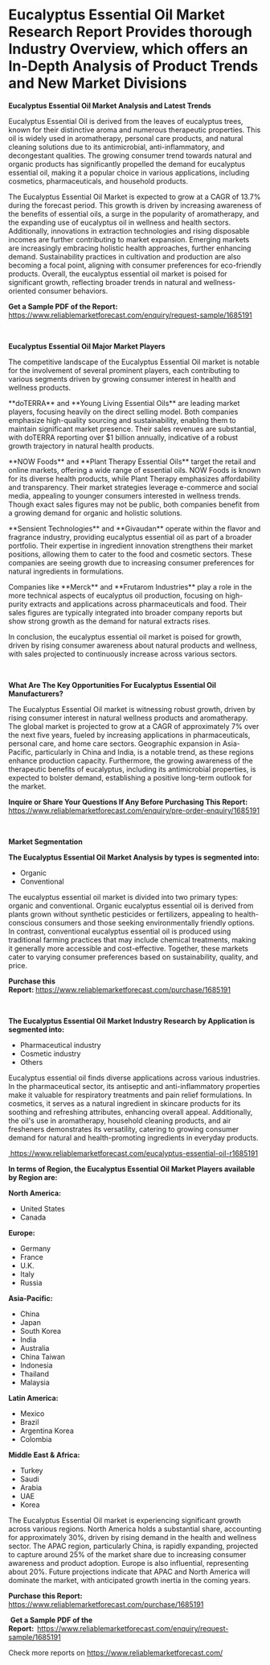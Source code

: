 <p><h1>Eucalyptus Essential Oil Market Research Report Provides thorough Industry Overview, which offers an In-Depth Analysis of Product Trends and New Market Divisions</h1></p><p><strong>Eucalyptus Essential Oil Market Analysis and Latest Trends</strong></p>
<p><p>Eucalyptus Essential Oil is derived from the leaves of eucalyptus trees, known for their distinctive aroma and numerous therapeutic properties. This oil is widely used in aromatherapy, personal care products, and natural cleaning solutions due to its antimicrobial, anti-inflammatory, and decongestant qualities. The growing consumer trend towards natural and organic products has significantly propelled the demand for eucalyptus essential oil, making it a popular choice in various applications, including cosmetics, pharmaceuticals, and household products.</p><p>The Eucalyptus Essential Oil Market is expected to grow at a CAGR of 13.7% during the forecast period. This growth is driven by increasing awareness of the benefits of essential oils, a surge in the popularity of aromatherapy, and the expanding use of eucalyptus oil in wellness and health sectors. Additionally, innovations in extraction technologies and rising disposable incomes are further contributing to market expansion. Emerging markets are increasingly embracing holistic health approaches, further enhancing demand. Sustainability practices in cultivation and production are also becoming a focal point, aligning with consumer preferences for eco-friendly products. Overall, the eucalyptus essential oil market is poised for significant growth, reflecting broader trends in natural and wellness-oriented consumer behaviors.</p></p>
<p><strong>Get a Sample PDF of the Report:&nbsp;</strong> <a href="https://www.reliablemarketforecast.com/enquiry/request-sample/1685191?utm_campaign=2603&utm_medium=2&utm_source=Github&utm_content=ia&utm_term=30032025&utm_id=eucalyptus-essential-oil">https://www.reliablemarketforecast.com/enquiry/request-sample/1685191</a></p>
<p>&nbsp;</p>
<p><strong>Eucalyptus Essential Oil Major Market Players</strong></p>
<p><p>The competitive landscape of the Eucalyptus Essential Oil market is notable for the involvement of several prominent players, each contributing to various segments driven by growing consumer interest in health and wellness products.</p><p>**doTERRA** and **Young Living Essential Oils** are leading market players, focusing heavily on the direct selling model. Both companies emphasize high-quality sourcing and sustainability, enabling them to maintain significant market presence. Their sales revenues are substantial, with doTERRA reporting over $1 billion annually, indicative of a robust growth trajectory in natural health products.</p><p>**NOW Foods** and **Plant Therapy Essential Oils** target the retail and online markets, offering a wide range of essential oils. NOW Foods is known for its diverse health products, while Plant Therapy emphasizes affordability and transparency. Their market strategies leverage e-commerce and social media, appealing to younger consumers interested in wellness trends. Though exact sales figures may not be public, both companies benefit from a growing demand for organic and holistic solutions.</p><p>**Sensient Technologies** and **Givaudan** operate within the flavor and fragrance industry, providing eucalyptus essential oil as part of a broader portfolio. Their expertise in ingredient innovation strengthens their market positions, allowing them to cater to the food and cosmetic sectors. These companies are seeing growth due to increasing consumer preferences for natural ingredients in formulations.</p><p>Companies like **Merck** and **Frutarom Industries** play a role in the more technical aspects of eucalyptus oil production, focusing on high-purity extracts and applications across pharmaceuticals and food. Their sales figures are typically integrated into broader company reports but show strong growth as the demand for natural extracts rises.</p><p>In conclusion, the eucalyptus essential oil market is poised for growth, driven by rising consumer awareness about natural products and wellness, with sales projected to continuously increase across various sectors.</p></p>
<p>&nbsp;</p>
<p><strong>What Are The Key Opportunities For Eucalyptus Essential Oil Manufacturers?</strong></p>
<p><p>The Eucalyptus Essential Oil market is witnessing robust growth, driven by rising consumer interest in natural wellness products and aromatherapy. The global market is projected to grow at a CAGR of approximately 7% over the next five years, fueled by increasing applications in pharmaceuticals, personal care, and home care sectors. Geographic expansion in Asia-Pacific, particularly in China and India, is a notable trend, as these regions enhance production capacity. Furthermore, the growing awareness of the therapeutic benefits of eucalyptus, including its antimicrobial properties, is expected to bolster demand, establishing a positive long-term outlook for the market.</p></p>
<p><strong>Inquire or Share Your Questions If Any Before Purchasing This Report:</strong> <a href="https://www.reliablemarketforecast.com/enquiry/pre-order-enquiry/1685191?utm_campaign=2603&utm_medium=2&utm_source=Github&utm_content=ia&utm_term=30032025&utm_id=eucalyptus-essential-oil">https://www.reliablemarketforecast.com/enquiry/pre-order-enquiry/1685191</a></p>
<p>&nbsp;</p>
<p><strong>Market Segmentation</strong></p>
<p><strong>The Eucalyptus Essential Oil Market Analysis by types is segmented into:</strong></p>
<p><ul><li>Organic</li><li>Conventional</li></ul></p>
<p><p>The eucalyptus essential oil market is divided into two primary types: organic and conventional. Organic eucalyptus essential oil is derived from plants grown without synthetic pesticides or fertilizers, appealing to health-conscious consumers and those seeking environmentally friendly options. In contrast, conventional eucalyptus essential oil is produced using traditional farming practices that may include chemical treatments, making it generally more accessible and cost-effective. Together, these markets cater to varying consumer preferences based on sustainability, quality, and price.</p></p>
<p><strong>Purchase this Report:&nbsp;</strong><a href="https://www.reliablemarketforecast.com/purchase/1685191?utm_campaign=2603&utm_medium=2&utm_source=Github&utm_content=ia&utm_term=30032025&utm_id=eucalyptus-essential-oil">https://www.reliablemarketforecast.com/purchase/1685191</a></p>
<p>&nbsp;</p>
<p><strong>The Eucalyptus Essential Oil Market Industry Research by Application is segmented into:</strong></p>
<p><ul><li>Pharmaceutical industry</li><li>Cosmetic industry</li><li>Others</li></ul></p>
<p><p>Eucalyptus essential oil finds diverse applications across various industries. In the pharmaceutical sector, its antiseptic and anti-inflammatory properties make it valuable for respiratory treatments and pain relief formulations. In cosmetics, it serves as a natural ingredient in skincare products for its soothing and refreshing attributes, enhancing overall appeal. Additionally, the oil's use in aromatherapy, household cleaning products, and air fresheners demonstrates its versatility, catering to growing consumer demand for natural and health-promoting ingredients in everyday products.</p></p>
<p><a href="https://www.reliablemarketforecast.com/eucalyptus-essential-oil-r1685191?utm_campaign=2603&utm_medium=2&utm_source=Github&utm_content=ia&utm_term=30032025&utm_id=eucalyptus-essential-oil">&nbsp;https://www.reliablemarketforecast.com/eucalyptus-essential-oil-r1685191</a></p>
<p><strong>In terms of Region, the Eucalyptus Essential Oil Market Players available by Region are:</strong></p>
<p>
    <p> <strong> North America: </strong>
        <ul>
            <li>United States</li>
            <li>Canada</li>
        </ul>
        </p> 
    <p> <strong> Europe: </strong>
        <ul>
            <li>Germany</li>
            <li>France</li>
            <li>U.K.</li>
            <li>Italy</li>
            <li>Russia</li>
        </ul>
        </p> 
    <p> <strong> Asia-Pacific: </strong>
        <ul>
            <li>China</li>
            <li>Japan</li>
            <li>South Korea</li>
            <li>India</li>
            <li>Australia</li>
            <li>China Taiwan</li>
            <li>Indonesia</li>
            <li>Thailand</li>
            <li>Malaysia</li>
        </ul>
        </p> 
    <p> <strong> Latin America: </strong>
        <ul>
            <li>Mexico</li>
            <li>Brazil</li>
            <li>Argentina Korea</li>
            <li>Colombia</li>
        </ul>
        </p> 
    <p> <strong> Middle East & Africa: </strong>
        <ul>
            <li>Turkey</li>
            <li>Saudi</li>
            <li>Arabia</li>
            <li>UAE</li>
            <li>Korea</li>
        </ul>
    </p>
    </p>
<p><p>The Eucalyptus Essential Oil market is experiencing significant growth across various regions. North America holds a substantial share, accounting for approximately 30%, driven by rising demand in the health and wellness sector. The APAC region, particularly China, is rapidly expanding, projected to capture around 25% of the market share due to increasing consumer awareness and product adoption. Europe is also influential, representing about 20%. Future projections indicate that APAC and North America will dominate the market, with anticipated growth inertia in the coming years.</p></p>
<p><strong>Purchase this Report: </strong><a href="https://www.reliablemarketforecast.com/purchase/1685191?utm_campaign=2603&utm_medium=2&utm_source=Github&utm_content=ia&utm_term=30032025&utm_id=eucalyptus-essential-oil">https://www.reliablemarketforecast.com/purchase/1685191</a></p>
<p>&nbsp;<strong>Get a Sample PDF of the Report:&nbsp;&nbsp;</strong><a href="https://www.reliablemarketforecast.com/enquiry/request-sample/1685191?utm_campaign=2603&utm_medium=2&utm_source=Github&utm_content=ia&utm_term=30032025&utm_id=eucalyptus-essential-oil">https://www.reliablemarketforecast.com/enquiry/request-sample/1685191</a></p>
<p><strong></strong></p>
<p>Check more reports on <a href="https://www.reliablemarketforecast.com/?utm_campaign=2603&utm_medium=2&utm_source=Github&utm_content=ia&utm_term=30032025&utm_id=eucalyptus-essential-oil">https://www.reliablemarketforecast.com/</a></p>